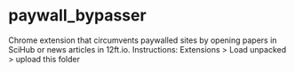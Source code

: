 # paywall_bypasser
Chrome extension that circumvents paywalled sites by opening papers in SciHub or news articles in 12ft.io.
Instructions: Extensions > Load unpacked > upload this folder 
